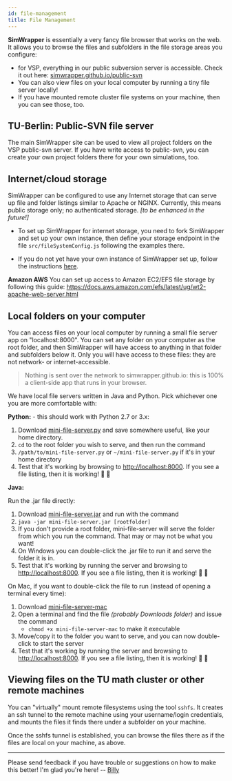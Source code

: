 ```yaml
---
id: file-management
title: File Management
---
```


**SimWrapper** is essentially a very fancy file browser that works on the web. It allows you to browse the files and subfolders in the file storage areas you configure:

- for VSP, everything in our public subversion server is accessible. Check it out here: [simwrapper.github.io/public-svn](https://simwrapper.github.io/public-svn)
- You can also view files on your local computer by running a tiny file server locally!
- If you have mounted remote cluster file systems on your machine, then you can see those, too.

## TU-Berlin: Public-SVN file server

The main SimWrapper site can be used to view all project folders on the VSP public-svn server. If you have write access to public-svn, you can create your own project folders there for your own simulations, too.

## Internet/cloud storage

SimWrapper can be configured to use any Internet storage that can serve up file and folder listings similar to Apache or NGINX. Currently, this means public storage only; no authenticated storage. _[to be enhanced in the future!]_

- To set up SimWrapper for internet storage, you need to fork SimWrapper and set up your own instance, then define your storage endpoint in the file `src/fileSystemConfig.js` following the examples there.

- If you do not yet have your own instance of SimWrapper set up, follow the instructions [here](aftersim-installation.md).

**Amazon AWS** You can set up access to Amazon EC2/EFS file storage by following this guide: <https://docs.aws.amazon.com/efs/latest/ug/wt2-apache-web-server.html>

## Local folders on your computer

You can access files on your local computer by running a small file server app on "localhost:8000". You can set any folder on your computer as the root folder, and then SimWrapper will have access to anything in that folder and subfolders below it. Only you will have access to these files: they are not network- or internet-accessible.

> Nothing is sent over the network to simwrapper.github.io: this is 100% a client-side app that runs in your browser.

We have local file servers written in Java and Python. Pick whichever one you are more comfortable with:

**Python:** - this should work with Python 2.7 or 3.x:

1. Download [mini-file-server.py](https://raw.githubusercontent.com/simwrapper/simwrapper.github.io/source/scripts/mini-file-server.py) and save somewhere useful, like your home directory.
2. `cd` to the root folder you wish to serve, and then run the command
3. `/path/to/mini-file-server.py` or `~/mini-file-server.py` if it's in your home directory
4. Test that it's working by browsing to <http://localhost:8000>. If you see a file listing, then it is working! 🎉 🎉

**Java:**

Run the .jar file directly:

1. Download [mini-file-server.jar](https://github.com/simwrapper/mini-file-server/raw/master/bin/mini-file-server.jar) and run with the command
2. `java -jar mini-file-server.jar [rootfolder]`
3. If you don't provide a root folder, mini-file-server will serve the folder from which you run the command. That may or may not be what you want!
4. On Windows you can double-click the .jar file to run it and serve the folder it is in.
5. Test that it's working by running the server and browsing to <http://localhost:8000>. If you see a file listing, then it is working! 🎉 🎉

On Mac, if you want to double-click the file to run (instead of opening a terminal every time):

1. Download [mini-file-server-mac](https://github.com/simwrapper/mini-file-server/raw/master/bin/mini-file-server-mac)
2. Open a terminal and find the file _(probably Downloads folder)_ and issue the command
   - `chmod +x mini-file-server-mac` to make it executable
3. Move/copy it to the folder you want to serve, and you can now double-click to start the server
4. Test that it's working by running the server and browsing to <http://localhost:8000>. If you see a file listing, then it is working! 🎉 🎉

## Viewing files on the TU math cluster or other remote machines

You can "virtually" mount remote filesystems using the tool `sshfs`. It creates an ssh tunnel to the remote machine using your username/login credentials, and mounts the files it finds there under a subfolder on your machine.

Once the sshfs tunnel is established, you can browse the files there as if the files are local on your machine, as above.

---

Please send feedback if you have trouble or suggestions on how to make this better! I'm glad you're here! -- [Billy](https://github.com/billyc)
